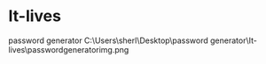 # It-lives
password generator
C:\Users\sherl\Desktop\password generator\It-lives\passwordgeneratorimg.png

